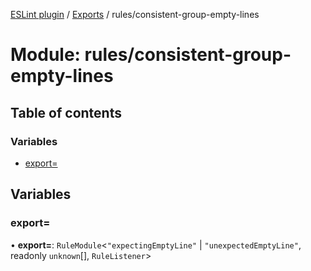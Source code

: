 [ESLint plugin](../index.md) / [Exports](../modules.md) / rules/consistent-group-empty-lines

# Module: rules/consistent-group-empty-lines

## Table of contents

### Variables

- [export&#x3D;](rules_consistent_group_empty_lines.md#export&#x3D;)

## Variables

### export&#x3D;

• **export=**: `RuleModule`<``"expectingEmptyLine"`` \| ``"unexpectedEmptyLine"``, readonly `unknown`[], `RuleListener`\>
